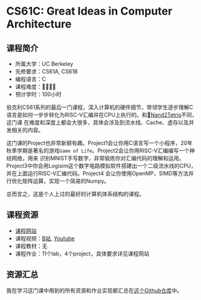 # CS61C: Great Ideas in Computer Architecture
## 课程简介
- 所属大学：UC Berkeley
- 先修要求：CS61A, CS61B
- 编程语言：C
- 课程难度：🌟🌟🌟🌟
- 预计学时：100小时

伯克利CS61系列的最后一门课程，深入计算机的硬件细节，带领学生逐步理解C语言是如何一步步转化为RISC-V汇编并在CPU上执行的。和[Nand2Tetris](./N2T.md)不同，这门课
在难度和深度上都会大很多，具体会涉及到流水线、Cache、虚存以及并发相关的内容。

这门课的Project也非常新颖有趣。Project1会让你用C语言写一个小程序，20年秋季学期是著名的游戏`Game of Life`。Project2会让你用RISC-V汇编编写一个神经网络，用来
识别MNIST手写数字，非常锻炼你对汇编代码的理解和运用。Project3中你会用Logisim这个数字电路模拟软件搭建出一个二级流水线的CPU，并在上面运行RISC-V汇编代码。Project4
会让你使用OpenMP，SIMD等方法并行优化矩阵运算，实现一个简易的Numpy。

总而言之，这是个人上过的最好的计算机体系结构的课程。

## 课程资源
- [课程网站](https://cs61c.org/su20/)
- 课程视频：[B站](https://www.bilibili.com/video/BV1fC4y147iZ?from=search&seid=1039011700066128636), [Youtube](https://www.youtube.com/playlist?list=PLDoI-XvXO0aqgoMQvogzmf7CKiSMSUS3M)
- 课程教材：无
- 课程作业：11个lab，4个project，具体要求详见课程网站

## 资源汇总
我在学习这门课中用到的所有资源和作业实现都汇总在[这个Github仓库](https://github.com/PKUFlyingPig/CS61C-summer20)中。
